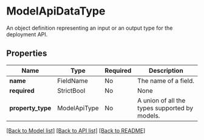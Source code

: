 # ModelApiDataType

An object definition representing an input or an output type for the deployment API.


## Properties
| Name | Type | Required | Description |
| ------------ | ------------- | ------------- | ------------- |
**name** | FieldName | No | The name of a field.  |
**required** | StrictBool | No | None |
**property_type** | ModelApiType | No | A union of all the types supported by models.  |


[[Back to Model list]](../../README.md#documentation-for-models) [[Back to API list]](../../README.md#documentation-for-api-endpoints) [[Back to README]](../../README.md)
